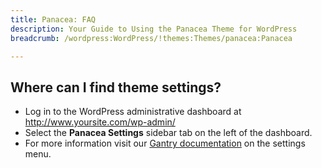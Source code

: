 ```yaml
---
title: Panacea: FAQ
description: Your Guide to Using the Panacea Theme for WordPress
breadcrumb: /wordpress:WordPress/!themes:Themes/panacea:Panacea

---
```


Where can I find theme settings?
-----
* Log in to the WordPress administrative dashboard at http://www.yoursite.com/wp-admin/
* Select the **Panacea Settings** sidebar tab on the left of the dashboard.
* For more information visit our [Gantry documentation](http://gantry-framework.org/documentation/wordpress/configure/) on the settings menu.

[gantry]: http://gantry-framework.org/documentation/wordpress/configure/